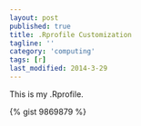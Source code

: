 ```yaml
---
layout: post
published: true
title: .Rprofile Customization
tagline: ''
category: 'computing'
tags: [r]
last_modified: 2014-3-29
---
```



This is my .Rprofile.

{% gist 9869879 %}
